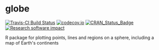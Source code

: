 # globe

[![Travis-CI Build Status](https://travis-ci.org/baddstats/globe.png?branch=master)](https://travis-ci.org/baddstats/globe)
[![codecov.io](https://codecov.io/github/baddstats/globe/coverage.svg?branch=master)](https://codecov.io/github/baddstats/globe?branch=master)
[![CRAN_Status_Badge](http://www.r-pkg.org/badges/version/globe)](http://cran.r-project.org/web/packages/globe)
[![Research software impact](http://depsy.org/api/package/cran/globe/badge.svg)](http://depsy.org/package/r/globe)

R package for plotting points, lines and regions on a sphere, including a map of Earth's continents
